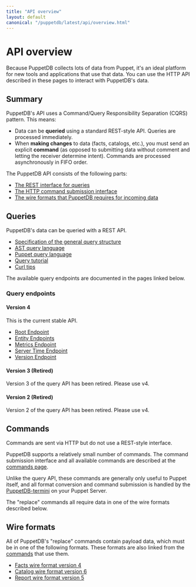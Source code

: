 ```yaml
---
title: "API overview"
layout: default
canonical: "/puppetdb/latest/api/overview.html"
---
```


# API overview

[commands]: ./command/v1/commands.markdown
[termini]: ../connect_puppet_server.markdown
[ast]: ./query/v4/ast.markdown
[pql]: ./query/v4/pql.markdown

Because PuppetDB collects lots of data from Puppet, it's an ideal platform for new tools and applications that use that data. You can use the HTTP API described in these pages to interact with PuppetDB's data.

## Summary

PuppetDB's API uses a Command/Query Responsibility Separation (CQRS) pattern. This means:

* Data can be **queried** using a standard REST-style API. Queries are processed immediately.
* When **making changes** to data (facts, catalogs, etc.), you must send an explicit **command** (as opposed to submitting data without comment and letting the receiver determine intent). Commands are processed asynchronously in FIFO order.

The PuppetDB API consists of the following parts:

* [The REST interface for queries](#queries)
* [The HTTP command submission interface](#commands)
* [The wire formats that PuppetDB requires for incoming data](#wire-formats)

## Queries

PuppetDB's data can be queried with a REST API.

* [Specification of the general query structure](./query/v4/query.markdown)
* [AST query language][ast]
* [Puppet query language][pql]
* [Query tutorial](./query/tutorial.markdown)
* [Curl tips](./query/curl.markdown)

The available query endpoints are documented in the pages linked below.

### Query endpoints

#### Version 4

This is the current stable API.

* [Root Endpoint](./query/v4/overview.markdown)
* [Entity Endpoints](./query/v4/entities.markdown)
* [Metrics Endpoint](./metrics/v2/jolokia.markdown)
* [Server Time Endpoint](./meta/v1/server-time.markdown)
* [Version Endpoint](./meta/v1/version.markdown)

#### Version 3 (Retired)

Version 3 of the query API has been retired. Please use v4.

#### Version 2 (Retired)

Version 2 of the query API has been retired. Please use v4.

## Commands

Commands are sent via HTTP but do not use a REST-style interface.

PuppetDB supports a relatively small number of commands. The command submission interface and all available commands are described at the [commands page][commands].

Unlike the query API, these commands are generally only useful to Puppet itself, and all format conversion and command submission is handled by the [PuppetDB-termini][termini] on your Puppet Server.

The "replace" commands all require data in one of the wire formats described below.

## Wire formats

All of PuppetDB's "replace" commands contain payload data, which must be in one of the following formats. These formats are also linked from the [commands](#commands) that use them.

* [Facts wire format version 4](./wire_format/facts_format_v4.markdown)
* [Catalog wire format version 6](./wire_format/catalog_format_v6.markdown)
* [Report wire format version 5](./wire_format/report_format_v5.markdown)
